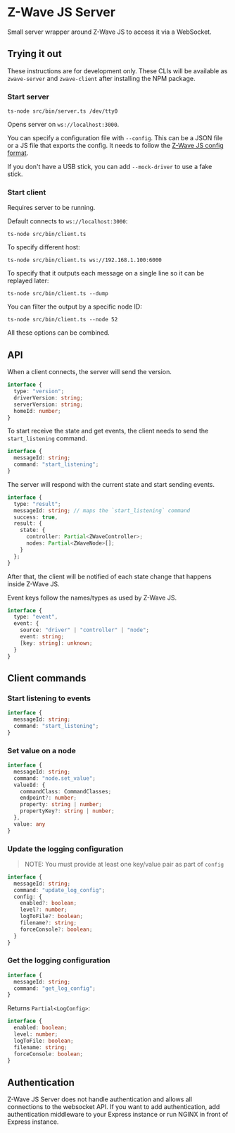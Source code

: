 # Z-Wave JS Server

Small server wrapper around Z-Wave JS to access it via a WebSocket.

## Trying it out

These instructions are for development only. These CLIs will be available as `zwave-server` and `zwave-client` after installing the NPM package.

### Start server

```shell
ts-node src/bin/server.ts /dev/tty0
```

Opens server on `ws://localhost:3000`.

You can specify a configuration file with `--config`. This can be a JSON file or a JS file that exports the config. It needs to follow the [Z-Wave JS config format](https://zwave-js.github.io/node-zwave-js/#/api/driver?id=zwaveoptions).

If you don't have a USB stick, you can add `--mock-driver` to use a fake stick.

### Start client

Requires server to be running.

Default connects to `ws://localhost:3000`:

```shell
ts-node src/bin/client.ts
```

To specify different host:

```shell
ts-node src/bin/client.ts ws://192.168.1.100:6000
```

To specify that it outputs each message on a single line so it can be replayed later:

```shell
ts-node src/bin/client.ts --dump
```

You can filter the output by a specific node ID:

```shell
ts-node src/bin/client.ts --node 52
```

All these options can be combined.

## API

When a client connects, the server will send the version.

```ts
interface {
  type: "version";
  driverVersion: string;
  serverVersion: string;
  homeId: number;
}
```

To start receive the state and get events, the client needs to send the `start_listening` command.

```ts
interface {
  messageId: string;
  command: "start_listening";
}
```

The server will respond with the current state and start sending events.

```ts
interface {
  type: "result";
  messageId: string; // maps the `start_listening` command
  success: true,
  result: {
    state: {
      controller: Partial<ZWaveController>;
      nodes: Partial<ZWaveNode>[];
    }
  };
}
```

After that, the client will be notified of each state change that happens inside Z-Wave JS.

Event keys follow the names/types as used by Z-Wave JS.

```ts
interface {
  type: "event",
  event: {
    source: "driver" | "controller" | "node";
    event: string;
    [key: string]: unknown;
  }
}
```

## Client commands

### Start listening to events

```ts
interface {
  messageId: string;
  command: "start_listening";
}
```

### Set value on a node

```ts
interface {
  messageId: string;
  command: "node.set_value";
  valueId: {
    commandClass: CommandClasses;
    endpoint?: number;
    property: string | number;
    propertyKey?: string | number;
  },
  value: any
}
```

### Update the logging configuration

> NOTE: You must provide at least one key/value pair as part of `config`

```ts
interface {
  messageId: string;
  command: "update_log_config";
  config: {
    enabled?: boolean;
    level?: number;
    logToFile?: boolean;
    filename?: string;
    forceConsole?: boolean;
  }
}
```

### Get the logging configuration

```ts
interface {
  messageId: string;
  command: "get_log_config";
}
```

Returns `Partial<LogConfig>`:

```ts
interface {
  enabled: boolean;
  level: number;
  logToFile: boolean;
  filename: string;
  forceConsole: boolean;
}
```

## Authentication

Z-Wave JS Server does not handle authentication and allows all connections to the websocket API. If you want to add authentication, add authentication middleware to your Express instance or run NGINX in front of Express instance.

```

```
